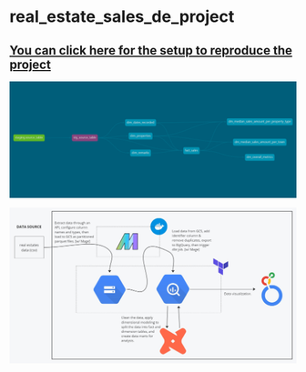 # real_estate_sales_de_project

## [You can click here for the setup to reproduce the project](https://github.com/ranzbrendan/real_estate_sales_de_project/blob/main/setup.md)

![dbt lineage](images/dbt-dag.png)

![pipeline architecture](images/pipeline_architecture.jpg)
